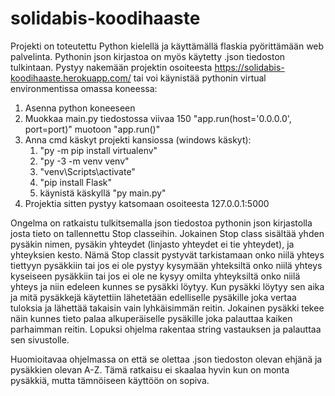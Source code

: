 # solidabis-koodihaaste
Projekti on toteutettu Python kielellä ja käyttämällä flaskia pyörittämään web palvelinta. Pythonin json kirjastoa on myös käytetty .json tiedoston tulkintaan.
Pystyy nakemään projektin osoiteesta https://solidabis-koodihaaste.herokuapp.com/ tai voi käynistää pythonin virtual environmentissa omassa koneessa:
1. Asenna python koneeseen
2. Muokkaa main.py tiedostossa viivaa 150 "app.run(host='0.0.0.0', port=port)" muotoon "app.run()"
3. Anna cmd käskyt projekti kansiossa (windows käskyt):
	1. "py -m pip install virtualenv"
	2. "py -3 -m venv venv"
	3. "venv\Scripts\activate"
	4. "pip install Flask"
	5. käynistä käskyllä "py main.py"
4. Projektia sitten pystyy katsomaan osoiteesta 127.0.0.1:5000

Ongelma on ratkaistu tulkitsemalla json tiedostoa pythonin json kirjastolla josta tieto on tallennettu Stop classeihin.
Jokainen Stop class sisältää yhden pysäkin nimen, pysäkin yhteydet (linjasto yhteydet ei tie yhteydet), ja yhteyksien kesto. Nämä Stop classit pystyvät tarkistamaan onko niilä yhteys tiettyyn pysäkkiin tai jos ei ole pystyy kysymään yhteksiltä onko niilä yhteys kyseiseen pysäkkiin tai jos ei ole ne kysyy omilta yhteyksiltä onko niilä yhteys ja niin edeleen kunnes se pysäkki löytyy.
Kun pysäkki löytyy sen aika ja mitä pysäkkejä käytettiin lähetetään edelliselle pysäkille joka vertaa tuloksia ja lähettää takaisin vain lyhkäisimmän reitin. Jokainen pysäkki tekee näin kunnes tieto palaa alkuperäiselle pysäkille joka palauttaa kaiken parhaimman reitin.
Lopuksi ohjelma rakentaa string vastauksen ja palauttaa sen sivustolle.

Huomioitavaa ohjelmassa on että se olettaa .json tiedoston olevan ehjänä ja pysäkkien olevan A-Z. Tämä ratkaisu ei skaalaa hyvin kun on monta pysäkkiä, mutta tämnöiseen käyttöön on sopiva.
